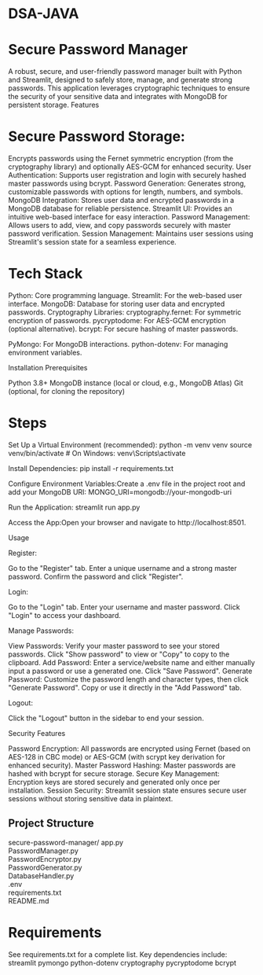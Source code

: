 # DSA-JAVA
# Secure Password Manager
A robust, secure, and user-friendly password manager built with Python and Streamlit, designed to safely store, manage, and generate strong passwords. This application leverages cryptographic techniques to ensure the security of your sensitive data and integrates with MongoDB for persistent storage.
Features

# Secure Password Storage: 
Encrypts passwords using the Fernet symmetric encryption (from the cryptography library) and optionally AES-GCM for enhanced security.
User Authentication: Supports user registration and login with securely hashed master passwords using bcrypt.
Password Generation: Generates strong, customizable passwords with options for length, numbers, and symbols.
MongoDB Integration: Stores user data and encrypted passwords in a MongoDB database for reliable persistence.
Streamlit UI: Provides an intuitive web-based interface for easy interaction.
Password Management: Allows users to add, view, and copy passwords securely with master password verification.
Session Management: Maintains user sessions using Streamlit's session state for a seamless experience.

# Tech Stack

Python: Core programming language.
Streamlit: For the web-based user interface.
MongoDB: Database for storing user data and encrypted passwords.
Cryptography Libraries:
cryptography.fernet: For symmetric encryption of passwords.
pycryptodome: For AES-GCM encryption (optional alternative).
bcrypt: For secure hashing of master passwords.


PyMongo: For MongoDB interactions.
python-dotenv: For managing environment variables.

Installation
Prerequisites

Python 3.8+
MongoDB instance (local or cloud, e.g., MongoDB Atlas)
Git (optional, for cloning the repository)

# Steps

Set Up a Virtual Environment (recommended):
python -m venv venv
source venv/bin/activate  # On Windows: venv\Scripts\activate


Install Dependencies:
pip install -r requirements.txt


Configure Environment Variables:Create a .env file in the project root and add your MongoDB URI:
MONGO_URI=mongodb://your-mongodb-uri


Run the Application:
streamlit run app.py


Access the App:Open your browser and navigate to http://localhost:8501.


Usage

Register:

Go to the "Register" tab.
Enter a unique username and a strong master password.
Confirm the password and click "Register".


Login:

Go to the "Login" tab.
Enter your username and master password.
Click "Login" to access your dashboard.


Manage Passwords:

View Passwords: Verify your master password to see your stored passwords. Click "Show password" to view or "Copy" to copy to the clipboard.
Add Password: Enter a service/website name and either manually input a password or use a generated one. Click "Save Password".
Generate Password: Customize the password length and character types, then click "Generate Password". Copy or use it directly in the "Add Password" tab.


Logout:

Click the "Logout" button in the sidebar to end your session.



Security Features

Password Encryption: All passwords are encrypted using Fernet (based on AES-128 in CBC mode) or AES-GCM (with scrypt key derivation for enhanced security).
Master Password Hashing: Master passwords are hashed with bcrypt for secure storage.
Secure Key Management: Encryption keys are stored securely and generated only once per installation.
Session Security: Streamlit session state ensures secure user sessions without storing sensitive data in plaintext.

## Project Structure
secure-password-manager/
app.py                  
PasswordManager.py      
PasswordEncryptor.py    
PasswordGenerator.py    
DatabaseHandler.py      
.env                   
requirements.txt       
README.md               

# Requirements
See requirements.txt for a complete list. Key dependencies include:
streamlit
pymongo
python-dotenv
cryptography
pycryptodome
bcrypt






